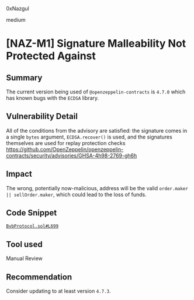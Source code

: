 0xNazgul

medium

# [NAZ-M1] Signature Malleability Not Protected Against

## Summary
The current version being used of `@openzeppelin-contracts` is `4.7.0` which has known bugs with the `ECDSA` library.

## Vulnerability Detail
All of the conditions from the advisory are satisfied: the signature comes in a single `bytes` argument, `ECDSA.recover()` is used, and the signatures themselves are used for replay protection checks https://github.com/OpenZeppelin/openzeppelin-contracts/security/advisories/GHSA-4h98-2769-gh6h

## Impact
The wrong, potentially now-malicious, address will be the valid `order.maker || sellOrder.maker`, which could lead to the loss of funds.

## Code Snippet
[`BvbProtocol.sol#L699`](https://github.com/sherlock-audit/2022-11-bullvbear/blob/main/bvb-protocol/src/BvbProtocol.sol#L699)

## Tool used
Manual Review

## Recommendation
Consider updating to at least version `4.7.3`.